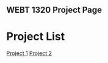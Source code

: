 ## WEBT 1320 Project Page

<h1>Project List</h1>

<a href="Lab1/index.html" target="_blank">Project 1</a>
<a href="Lab2/index.html" target="_blank">Project 2</a>